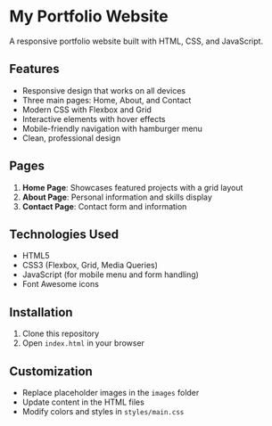 # My Portfolio Website
A responsive portfolio website built with HTML, CSS, and JavaScript.

## Features

- Responsive design that works on all devices
- Three main pages: Home, About, and Contact
- Modern CSS with Flexbox and Grid
- Interactive elements with hover effects
- Mobile-friendly navigation with hamburger menu
- Clean, professional design

## Pages

1. **Home Page**: Showcases featured projects with a grid layout
2. **About Page**: Personal information and skills display
3. **Contact Page**: Contact form and information

## Technologies Used

- HTML5
- CSS3 (Flexbox, Grid, Media Queries)
- JavaScript (for mobile menu and form handling)
- Font Awesome icons

## Installation

1. Clone this repository
2. Open `index.html` in your browser

## Customization

- Replace placeholder images in the `images` folder
- Update content in the HTML files
- Modify colors and styles in `styles/main.css`
